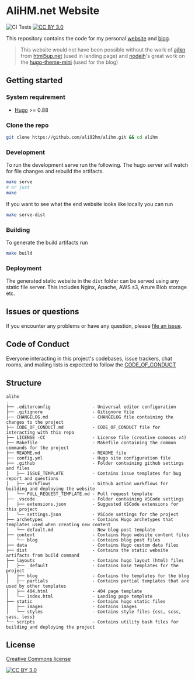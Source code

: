 # AliHM.net Website

![CI Tests] [![CC BY 3.0][cc-by-shield]][cc-by]

This repository contains the code for my personal [website] and [blog].

> This website would not have been possible without the work of [ajlkn] from [html5up.net] (used in landing page) and [nodejh]'s great work on the [hugo-theme-mini] (used for the blog)

## Getting started

### System requirement

- [Hugo] >= 0.88

### Clone the repo

```bash
git clone https://github.com/ali92hm/alihm.git && cd alihm
```

### Development

To run the development serve run the following. The hugo server will watch for file changes
and rebuild the artifacts.

```bash
make serve
# or just
make
```

If you want to see what the end website looks like locally you can run

```bash
make serve-dist
```

### Building

To generate the build artifacts run

```bash
make build
```

### Deployment

The generated static website in the `dist` folder can be served using any static file server. This includes Nginx, Apache, AWS s3, Azure Blob storage etc.


## Issues or questions

If you encounter any problems or have any question, please [file an issue].

## Code of Conduct

Everyone interacting in this project's codebases, issue trackers,
chat rooms, and mailing lists is expected to follow the [CODE_OF_CONDUCT]

## Structure

    alihm
    .
    ├── .editorconfig                - Universal editor configuration
    ├── .gitignore                   - Gitignore file
    ├── CHANGELOG.md                 - CHANGELOG file containing the changes to the project
    ├── CODE_OF_CONDUCT.md           - CODE_OF_CONDUCT file for interacting with this repo
    ├── LICENSE -CC                  - License file (creative commons v4)
    ├── Makefile                     - Makefile containing the common commands for the project
    ├── README.md                    - README file
    ├── config.yml                   - Hugo site configuration file
    ├── .github                      - Folder containing github settings and files
    │   ├── ISSUE_TEMPLATE           - Contains issue templates for bug report and questions
    │   ├── workflows                - Github action workflows for building and deploying the website
    │   └── PULL_REQUEST_TEMPLATE.md - Pull request template
    ├── .vscode                      - Folder containing VSCode settings
    │   ├── extensions.json          - Suggested VSCode extensions for this project
    │   └── settings.json            - VSCode settings for the project
    ├── archetypes                   - Contains Hugo archetypes that templates used when creating new content
    │   └── default.md               - New blog post template
    ├── content                      - Contains Hugo website content files
    │   └── blog                     - Contains blog post files
    ├── data                         - Contains Hugo custom data files
    ├── dist                         - Contains the static website artifacts from build command
    ├── layouts                      - Contains hugo layout (html) files
    │   ├── _default                 - Contains base templates for the project
    │   ├── blog                     - Contains the templates for the blog
    │   ├── partials                 - Contains partial templates that are used by other templates
    │   ├── 404.html                 - 404 page template
    │   └── index.html               - Landing page template
    ├── static                       - Contains hugo static files
    │   ├── images                   - Contains images
    │   └── styles                   - Contains style files {css, scss, sass, less}
    └── scripts                      - Contains utility bash files for building and deploying the project

## License

[Creative Commons license]

[![CC BY 3.0][cc-by-image]][cc-by]

[website]: https://alihm.net
[blog]: https://alihm.net/blog
[Hugo]: https://gohugo.io/getting-started/installing/
[ajlkn]: https://github.com/ajlkn
[html5up.net]: https://html5up.net
[nodejh]: https://github.com/nodejh
[hugo-theme-mini]: https://github.com/nodejh/hugo-theme-mini
[ci tests]: https://github.com/ali92hm/alihm/actions/workflows/build.yml/badge.svg
[CODE_OF_CONDUCT]: ./CODE_OF_CONDUCT.md
[file an issue]: https://github.com/ali92hm/alihm/issues
[creative commons license]: http://creativecommons.org/licenses/by/3.0/
[cc-by]: http://creativecommons.org/licenses/by/3.0/
[cc-by-image]: https://i.creativecommons.org/l/by/3.0/88x31.png
[cc-by-shield]: https://img.shields.io/badge/License-CC%20BY%203.0-lightgrey.svg

